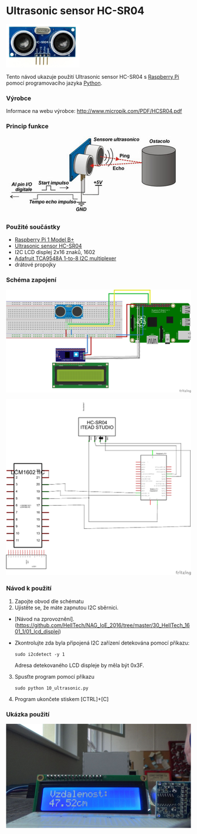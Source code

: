 # Ultrasonic sensor HC-SR04

<img src="https://github.com/HellTech/NAG_IoE_2016/blob/master/30_HellTech_1602_1/10_ultrasonic_sensor_HC-SR04/image/HCSR04.jpg" alt="HC-SR04" width="200" style="width:200px;" />

Tento návod ukazuje použití Ultrasonic sensor HC-SR04 s [Raspberry Pi](https://www.raspberrypi.org/) pomocí programovacího jazyka [Python](https://www.python.org/).

### Výrobce
Informace na webu výrobce: http://www.micropik.com/PDF/HCSR04.pdf

### Princip funkce
![princip](https://github.com/HellTech/NAG_IoE_2016/blob/master/30_HellTech_1602_1/10_ultrasonic_sensor_HC-SR04/image/ultrasonic_sensor_schema.jpg)

### Použité součástky
- [Raspberry Pi 1 Model B+](https://www.raspberrypi.org/products/model-b-plus/)
- [Ultrasonic sensor HC-SR04](http://www.micropik.com/PDF/HCSR04.pdf)
- I2C LCD displej 2x16 znaků, 1602
- [Adafruit TCA9548A 1-to-8 I2C multiplexer](https://learn.adafruit.com/adafruit-tca9548a-1-to-8-i2c-multiplexer-breakout/overview)
- drátové propojky

### Schéma zapojení

![Schema1](https://github.com/HellTech/NAG_IoE_2016/blob/master/30_HellTech_1602_1/10_ultrasonic_sensor_HC-SR04/10_deska.png)

![Schema2](https://github.com/HellTech/NAG_IoE_2016/blob/master/30_HellTech_1602_1/10_ultrasonic_sensor_HC-SR04/10_schem.png)

### Návod k použití
1. Zapojte obvod dle schématu
2. Ujistěte se, že máte zapnutou I2C sběrnici. 
 * [Návod na zprovoznění].(https://github.com/HellTech/NAG_IoE_2016/tree/master/30_HellTech_1601_1/01_lcd_displej)
 * Zkontrolujte zda byla připojená I2C zařízení detekována pomocí příkazu:

   ```
   sudo i2cdetect -y 1
   ```
   Adresa detekovaného LCD displeje by měla být 0x3F.
3. Spusťte program pomocí příkazu

   ```
   sudo python 10_ultrasonic.py
   ```
4. Program ukončete stiskem [CTRL]+[C]

### Ukázka použití

![preview](https://github.com/HellTech/NAG_IoE_2016/blob/master/30_HellTech_1602_1/10_ultrasonic_sensor_HC-SR04/image/preview.jpg)

